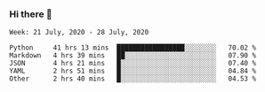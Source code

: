 ### Hi there 👋

<!--START_SECTION:waka-->
```text
Week: 21 July, 2020 - 28 July, 2020

Python     41 hrs 13 mins  █████████████████░░░░░░░░   70.02 % 
Markdown   4 hrs 39 mins   ██░░░░░░░░░░░░░░░░░░░░░░░   07.90 % 
JSON       4 hrs 21 mins   █░░░░░░░░░░░░░░░░░░░░░░░░   07.40 % 
YAML       2 hrs 51 mins   █░░░░░░░░░░░░░░░░░░░░░░░░   04.84 % 
Other      2 hrs 40 mins   █░░░░░░░░░░░░░░░░░░░░░░░░   04.53 %
```
<!--END_SECTION:waka-->

<!--
**arlenxuzj/arlenxuzj** is a ✨ _special_ ✨ repository because its `README.md` (this file) appears on your GitHub profile.

Here are some ideas to get you started:

- 🔭 I’m currently working on ...
- 🌱 I’m currently learning ...
- 👯 I’m looking to collaborate on ...
- 🤔 I’m looking for help with ...
- 💬 Ask me about ...
- 📫 How to reach me: ...
- 😄 Pronouns: ...
- ⚡ Fun fact: ...
-->

